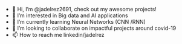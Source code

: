 - 👋 Hi, I’m @jadelrez2691, check out my awesome projects!
- 👀 I’m interested in Big data and AI applications 
- 🌱 I’m currently learning Neural Networks (CNN /RNN)
- 💞️ I’m looking to collaborate on impactful projects around covid-19
- 📫 How to reach me linkedin/jadelrez

<!---
jadelrez2691/jadelrez2691 is a ✨ special ✨ repository because its `README.md` (this file) appears on your GitHub profile.
You can click the Preview link to take a look at your changes.
--->
